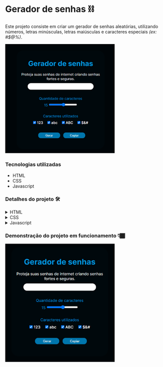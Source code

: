 # Gerador de senhas ⛓

Este projeto consiste em criar um gerador de senhas aleatórias, utilizando números, letras minúsculas, letras maiúsculas e caracteres especiais _(ex: #$@%)_.

<!-- ![imagem do gerador de senhas](./src/images/projeto-pronto.png) -->

<img style="max-width: 350px;" src="./src/images/projeto-pronto.png">

### Tecnologias utilizadas
- HTML
- CSS
- Javascript

### Detalhes do projeto 🛠
<details>
<summary>HTML</summary>

Trabalhei com os inputs de tipo ``checkbox``, dentro de uma div, para facilitar a estilização. Todos eles, já começam por padrão marcados.

Utilizei o input de tipo range, para criar aquele efeito de aumentar e diminuir a quantidade de caracteres da senha, podendo estipular a quantidade mínima e máxima. 
Foi importante porque eu ainda não conhecia este input.
```HTML
<div class="content-range">
    <span id="pwd-range-status">15</span>
    <input type="range" id="pwd-range" min="5" max="30">
</div>

```
</details>

<details>
<summary>CSS</summary>

Trabalhei com o display: flex; e preferi estilizar o projeto já com uma largura que ficasse adequada a todas as telas, sem a necessidade de criar media queries.

Criei uma animação com o ``@keyframes``, para dar um efeito bacana nos botões de "Gerar" e "Copiar". Veja:
```CSS
@keyframes pulse{
    0%{
        transform: scale(1);
    }60%{
        transform: scale(1.2);
        background-color: #00E4FF;
    }100%{
        transform: scale(1);
    }
}
```
</details>

<details>
<summary>Javascript</summary>

Criei toda a estrutura de caracteres que serão usados na geração de senha e método de gerar a senha, dentro de um objeto(``password``).

Já a função (``pwdGenerator``)que permite escolher os detalhes de geração de senha (letras minúsculas, maiúsculas, números e/ou caracteres especiais), ficou de fora do objeto ``password``.

```Javascript
function pwdGenerator(){
    let chars = ''
    for (let i = 0; i < pwdInputChars.length; i++) {//acessa a quantidade de inputs (4)
        if(pwdInputChars[i].checked){ //acessa cada input checked
            chars += password.characters[pwdInputChars[i].name]
        }
    }

    password.length = pwdRange.value;
    pwdContent.textContent = password.generate(chars)
}
```
</details>

### Demonstração do projeto em funcionamento 👇🏾

<!-- ![demonstração do projeto em vídeo curto](./src/images/gerador-de-senhas-gif.gif) -->

<img style="max-width: 350px;" src="./src/images/gerador-de-senhas-gif.gif">
